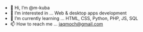 - 👋 Hi, I’m @m-kuba
- 👀 I’m interested in ... Web & desktop apps development
- 🌱 I’m currently learning ... HTML, CSS, Python, PHP, JS, SQL
- 📫 How to reach me ... jaqmoch@gmail.com

<!---
TiBisiek/TiBisiek is a ✨ special ✨ repository because its `README.md` (this file) appears on your GitHub profile.
You can click the Preview link to take a look at your changes.
--->
